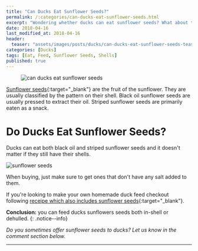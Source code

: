 ```yaml
---
title: "Can Ducks Eat Sunflower Seeds?"
permalink: /:categories/can-ducks-eat-sunflower-seeds.html
excerpt: "Wondering whether ducks can eat sunflower seeds? What about the shells? Find out if feeding sunflower seeds is healthy for a duck."
date: 2018-04-16
last_modified_at: 2018-04-16
header:
  teaser: "assets/images/posts/ducks/can-ducks-eat-sunflower-seeds-teaser.jpg"
categories: [Ducks]
tags: [Eat, Feed, Sunflower Seeds, Shells]
published: true
---
```


<figure>
  <img src="{{ site.url }}/assets/images/posts/ducks/can-ducks-eat-sunflower-seeds.jpg" alt="can ducks eat sunflower seeds" class="title-banner">
</figure>

[Sunflower seeds](https://en.wikipedia.org/wiki/Sunflower_seed){:target="_blank"} are the fruit of the sunflower. They are usually classified by the pattern on their shell. Black oil sunflower seeds are usually pressed to extract their oil. Striped sunflower seeds are primarily eaten as a snack.

# Do Ducks Eat Sunflower Seeds?

Ducks can eat both black oil and striped sunflower seeds and it doesn't matter if they still have their shells.

<img src="{{ site.url }}/assets/images/posts/food/sunflower-seeds.jpg" alt="sunflower seeds" class="align-right">

When buying, just make sure to get ones that don't have any salt added to them.

If you're looking to make your own homemade duck feed checkout following [receipe which also includes sunflower seeds](http://www.beksbackyard.com/2013/04/how-to-make-your-own-homemade-duck-feed.html?m=1){:target="_blank"}.

**Conclusion:** you can feed ducks sunflowers seeds both in-shell or dehulled.
{: .notice--info}

_Do you sometimes offer sunflower seeds to ducks? Let us know in the comment section below._

---
